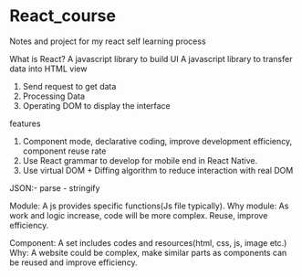 # React_course
Notes and project for my react self learning process

What is React?
  A javascript library to build UI
  A javascript library to transfer data into HTML view
  1. Send request to get data
  2. Processing Data
  3. Operating DOM to display the interface
  
features
  1. Component mode, declarative coding, improve development efficiency, component reuse rate
  2. Use React grammar to develop for mobile end in React Native.
  3. Use virtual DOM + Diffing algorithm to reduce interaction with real DOM

JSON:- parse
     - stringify

Module:
  A js provides specific functions(Js file typically).
  Why module: As work and logic increase, code will be more complex.
  Reuse, improve efficiency.

Component:
  A set includes codes and resources(html, css, js, image etc.)
  Why: A website could be complex, make similar parts as components can be reused and improve efficiency.

